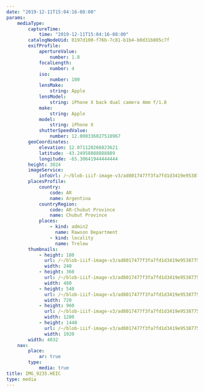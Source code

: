 ```yaml
---
date: "2019-12-11T15:04:16-08:00"
params:
    mediaType:
        captureTime:
            time: "2019-12-11T15:04:16-08:00"
        catalogNodeUid: 0197d100-f76b-7c81-b1b4-b0d31b805c7f
        exifProfile:
            apertureValue:
                number: 1.8
            focalLength:
                number: 4
            iso:
                number: 100
            lensMake:
                string: Apple
            lensModel:
                string: iPhone X back dual camera 4mm f/1.8
            make:
                string: Apple
            model:
                string: iPhone X
            shutterSpeedValue:
                number: 12.000336027510967
        geoCoordinates:
            elevation: 12.071120266823621
            latitude: -43.24958888888889
            longitude: -65.30641944444444
        height: 3024
        imageService:
            infoUrl: /~/blob-iiif-image-v3/ad8017477f3fa7fd1d3419e9538775eb6b2f23deb92a7f7f906650756ec8c412/info.json
        placesProfile:
            country:
                code: AR
                name: Argentina
            countryRegion:
                code: AR-Chubut Province
                name: Chubut Province
            places:
                - kind: admin2
                  name: Rawson Department
                - kind: locality
                  name: Trelew
        thumbnails:
            - height: 180
              url: /~/blob-iiif-image-v3/ad8017477f3fa7fd1d3419e9538775eb6b2f23deb92a7f7f906650756ec8c412/full/240%2C180/0/default.jpg
              width: 240
            - height: 360
              url: /~/blob-iiif-image-v3/ad8017477f3fa7fd1d3419e9538775eb6b2f23deb92a7f7f906650756ec8c412/full/480%2C360/0/default.jpg
              width: 480
            - height: 540
              url: /~/blob-iiif-image-v3/ad8017477f3fa7fd1d3419e9538775eb6b2f23deb92a7f7f906650756ec8c412/full/720%2C540/0/default.jpg
              width: 720
            - height: 960
              url: /~/blob-iiif-image-v3/ad8017477f3fa7fd1d3419e9538775eb6b2f23deb92a7f7f906650756ec8c412/full/1280%2C960/0/default.jpg
              width: 1280
            - height: 1440
              url: /~/blob-iiif-image-v3/ad8017477f3fa7fd1d3419e9538775eb6b2f23deb92a7f7f906650756ec8c412/full/1920%2C1440/0/default.jpg
              width: 1920
        width: 4032
    nav:
        place:
            ar: true
        type:
            media: true
title: IMG_9235.HEIC
type: media
---
```


